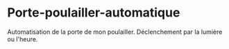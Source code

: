 # Porte-poulailler-automatique
Automatisation de la porte de mon poulailler. Déclenchement par la lumière ou l'heure.
